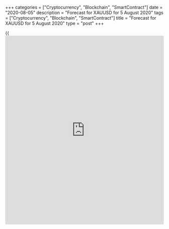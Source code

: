 +++
categories = ["Cryptocurrency", "Blockchain", "SmartContract"]
date = "2020-08-05"
description = "Forecast for XAUUSD for 5 August 2020"
tags = ["Cryptocurrency", "Blockchain", "SmartContract"]
title = "Forecast for XAUUSD for 5 August 2020"
type = "post"
+++

{{<iframe id="large-banner" src="https://www.bounty.group/#slide=21.0" width="100%" height="600" scrolling="no" style="border: 0px solid rgb(216, 221, 230); border-radius: 3px;">}}

August 5, 2020

August 5, 2020

Forecast for XAU/USD: Gold churns out recordsDmitri Demidenko

## Fundamental forecast for gold for today

### Precious metal climbed too high

It’s done! What gold bugs had been dreaming about for decades happened:
the price has reached a level of $2,000 per ounce. The weakness of the
US dollar, the fall of the 10-year U.S. Bond yield to unbelievable minus
1%, and unstoppable growth of [ETF](https://www.fixpro.org/post/etf-liquidity/) reserves did their work. Meanwhile,
gold bugs grew much older: according to JP Morgan’s research, the
precious metal is usually bought by aged [investor](https://www.fintechee.com/tutorial-for-forex-trading/investor-mode/)s, while young traders
prefer Bitcoin or high-tech stocks.



Many may find it surprising that gold is growing amidst the rally of US
stock indexes. That often happens during recessions, though: enormous
volumes of central banks’ cheap liquidity allow [investor](https://www.fintechee.com/tutorial-for-forex-trading/investor-mode/)s to build up
long positions in risky and reliable assets. What’s more, the market
prefers precious metals when it’s unsure about GDP’s recovery.



### S&P 500’s and gold’s evolutions

![LiteForex: Forecast for XAUUSD for 5 August 2020][1]

 _Source: Trading Economics_



Even if gold climbed high, there are still a lot of bullish forecasts:
Goldman Sachs believes that the prices may go up to $2300 per ounce
because [investor](https://www.fintechee.com/tutorial-for-forex-trading/investor-mode/)s are looking for a new reserve currency; RBC Capital
Markets projects a level of $3,000.



[XAU/USD][2] bulls may have succeeded because the recession didn’t
follow the 2007-2009 scenario. Then, the Fed’s monetary stimuli were
enough for getting the economy back to the trend; now, it’s unclear.
Then, the USD was growing as the US GDP’s recovery rate was faster than
its global peers’ one; now, it’s falling amidst the economic divergence
of growth. Then, the idea that inflation would speed up amidst increased
money supply failed; now, it’s still alive. The difference between then
and now allows us to say that gold hasn’t stop rallying yet.



The best scenario for gold would be a W-shape recovery of the US
economy. It implies extending monetary and fiscal stimuli, further
weakening the USD, and a drop in real US bond yields. However, a V-shape
recovery of GDP will allow [XAU/USD][2] quotes to grow too. A long-term
downtrend of the USD index is doubtless. At the same time, the Fed makes
it clear that it’s ready to tolerate high inflation, which will raise
the bond market rates.



### Gold and expected inflation dynamics

###

### ![LiteForex: Forecast for XAUUSD for 5 August 2020][3]

 _Source: Wall Street Journal_



The second coronavirus wave in Europe is the main factor in the
development of the bullish scenario for gold. Under this scenario, the
euro will fall, the USD index will grow and will probably continue
growing as the divergence of economic growth will benefit the USA. That
scenario is unlikely to happen. So, hold [your long positions formed at
$1820-1825 per ounce][4] and build them up during retracements.
[XAU/USD][2] may correct on the Congress’s approval of a new fiscal
relief package and strong stats on the US labor market.

* * *

P.S. Did you like my article? Share it in social networks: it will be
the best “thank you" :)

Ask me questions and comment below. I’ll be glad to answer your
questions and give necessary explanations.

 **Useful links:**

  * I recommend trying to trade with a reliable broker [here][5]. The system allows you to trade by yourself or copy successful traders from all across the globe.
  * Use my promo-code BLOG for getting deposit bonus 50% on LiteForex platform. Just enter this code in the appropriate field while [depositing][6] your trading account.
  * Telegram channel with high-quality analytics, Forex reviews, training articles, and other useful things for traders <t.me/liteforex>

## Price chart of XAUUSD in real time mode

![Forecast for XAU/USD: Gold churns out records][7]

The content of this article reflects the author’s opinion and does not
necessarily reflect the official position of LiteForex. The material
published on this page is provided for informational purposes only and
should not be considered as the provision of investment advice for the
purposes of Directive 2004/39/EC.

Rate this article:

{{value}}

( {{count}} {{title}} )

   1. cdn.liteforex.com/cache/uploads/blog_post/fundamental_analysis/spx-gold-05-08-20.jpg?w=30&s=a3a6ad61e5338ec685ae87280dd266ed
   2. my.liteforex.com/trading/chart?symbol=XAUUSD&returnUrl=true
   3. cdn.liteforex.com/cache/uploads/blog_post/fundamental_analysis/inflation-gold-05-08-20.jpg?w=30&s=c6e5c49fa5ca7ac1efdffcc15de1b2a6
   4. www.liteforex.com/blog/analysts-opinions/xauusd-forecast-four-nuts-for-gold/
   5. my.liteforex.com/?category=analysts-opinions&slug=forecast-for-xauusd-gold-churns-out-records&openPopup=%2Fregistration%2Fpopup&utm_source=blog&utm_medium=article&utm_campaign=bonus
   6. my.liteforex.com/deposit/?category=analysts-opinions&slug=forecast-for-xauusd-gold-churns-out-records&promo_code=BLOG&utm_source=blog&utm_medium=article&utm_campaign=bonus
   7. cdn.liteforex.com/cache/uploads/blog_post/fundamental_analysis/liteforex-blog-gold-05-08-20.jpg?q=75&w=1000&s=23b2287cd5acc82707f69a5afb5da7e9